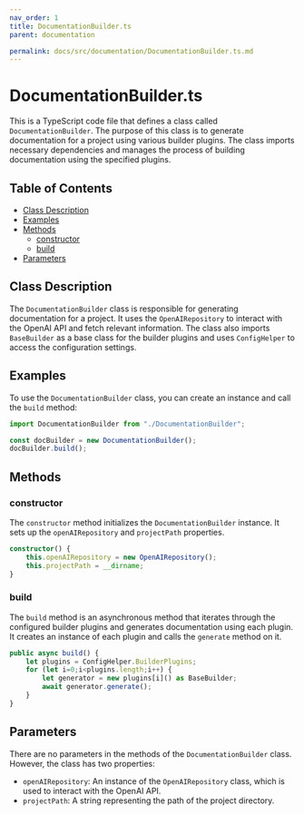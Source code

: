 ```yaml
---
nav_order: 1
title: DocumentationBuilder.ts
parent: documentation

permalink: docs/src/documentation/DocumentationBuilder.ts.md
---
```


# DocumentationBuilder.ts

This is a TypeScript code file that defines a class called `DocumentationBuilder`. The purpose of this class is to generate documentation for a project using various builder plugins. The class imports necessary dependencies and manages the process of building documentation using the specified plugins.

## Table of Contents

- [Class Description](#class-description)
- [Examples](#examples)
- [Methods](#methods)
  - [constructor](#constructor)
  - [build](#build)
- [Parameters](#parameters)

## Class Description

The `DocumentationBuilder` class is responsible for generating documentation for a project. It uses the `OpenAIRepository` to interact with the OpenAI API and fetch relevant information. The class also imports `BaseBuilder` as a base class for the builder plugins and uses `ConfigHelper` to access the configuration settings.

## Examples

To use the `DocumentationBuilder` class, you can create an instance and call the `build` method:

```typescript
import DocumentationBuilder from "./DocumentationBuilder";

const docBuilder = new DocumentationBuilder();
docBuilder.build();
```

## Methods

### constructor

The `constructor` method initializes the `DocumentationBuilder` instance. It sets up the `openAIRepository` and `projectPath` properties.

```typescript
constructor() {
    this.openAIRepository = new OpenAIRepository();
    this.projectPath = __dirname;
}
```

### build

The `build` method is an asynchronous method that iterates through the configured builder plugins and generates documentation using each plugin. It creates an instance of each plugin and calls the `generate` method on it.

```typescript
public async build() {
    let plugins = ConfigHelper.BuilderPlugins;
    for (let i=0;i<plugins.length;i++) {
        let generator = new plugins[i]() as BaseBuilder;
        await generator.generate();
    }
}
```

## Parameters

There are no parameters in the methods of the `DocumentationBuilder` class. However, the class has two properties:

- `openAIRepository`: An instance of the `OpenAIRepository` class, which is used to interact with the OpenAI API.
- `projectPath`: A string representing the path of the project directory.